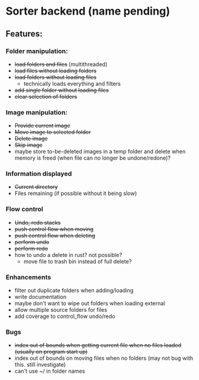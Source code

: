 # Sorter backend (name pending)

## Features:

### Folder manipulation:
- ~~load folders and files~~ (multithreaded)
- ~~load files without loading folders~~
- ~~load folders without loading files~~
    - technically loads everything and filters
- ~~add single folder without loading files~~
- ~~clear selection of folders~~

### Image manipulation:
- ~~Provide current image~~
- ~~Move image to selected folder~~
- ~~Delete image~~
- ~~Skip image~~
- maybe store to-be-deleted images in a temp folder and delete when memory is freed (when file can no longer be undone/redone)?

### Information displayed
- ~~Current directory~~
- Files remaining (if possible without it being slow)

### Flow control
- ~~Undo, redo stacks~~
- ~~push control flow when moving~~
- ~~push control flow when deleting~~
- ~~perform undo~~
- ~~perform redo~~
- how to undo a delete in rust? not possible?
    - move file to trash bin instead of full delete?

### Enhancements
- filter out duplicate folders when adding/loading
- write documentation
- maybe don't want to wipe out folders when loading external
- allow multiple source folders for files
- add coverage to control_flow undo/redo

### Bugs
- ~~index out of bounds when getting current file when no files loaded (usually on program start up)~~
- index out of bounds on moving files when no folders (may not bug with this. still investigate)
- can't use ~/ in folder names